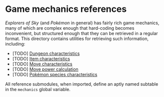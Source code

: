 # Game mechanics references

_Explorers of Sky_ (and _Pokémon_ in general) has fairly rich game mechanics, many of which are complex enough that hard-coding becomes inconvenient, but structured enough that they can be retrieved in a regular format. This directory contains utilities for retrieving such information, including:

- [TODO] [Dungeon characteristics](dungeon.lua)
- [TODO] [Item characteristics](item.lua)
- [TODO] [Move characteristics](move.lua)
- [TODO] [Move power calculation](power.lua)
- [TODO] [Pokémon species characteristics](species.lua)

All reference submodules, when imported, define an aptly named subtable in the `mechanics` global variable.